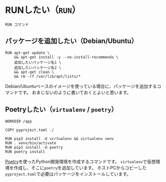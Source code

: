 # RUNしたい（``RUN``）

```docker
RUN コマンド
```

## パッケージを追加したい（Debian/Ubuntu）

```docker
RUN apt-get update \
    && apt-get install -y --no-install-recommends \
    追加したいパッケージ名1 \
    追加したいパッケージ名2 \
    && apt-get clean \
    && rm -rf /var/lib/apt/lists/*
```

Debian/Ubuntuベースのイメージを使っている場合に、パッケージを追加するコマンドです。
おまじないのように書いておくとよいと思います。

## Poetryしたい（``virtualenv`` / ``poetry``）

```docker
WORKDIR /app

COPY pyproject.toml ./

RUN pip3 install -U virtualenv && virtualenv venv
RUN . venv/bin/activate
RUN pip3 install -U poetry
RUN poetry install
```

[Poetry](../python/python-poetry.md)を使ったPython開発環境を作成するコマンドです。
``virtualenv``で仮想環境を作成し、そこに``poetry``を追加しています。
ホストPCからコピーした``pyproject.toml``で必要はパッケージをインストールしています。
